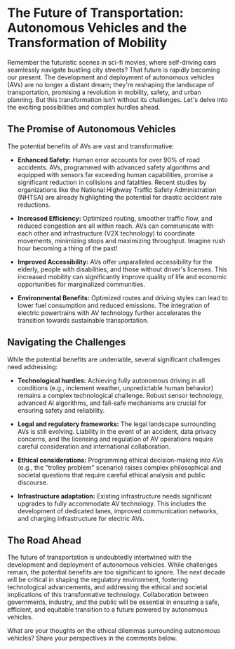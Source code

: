 # The Future of Transportation: Autonomous Vehicles and the Transformation of Mobility

Remember the futuristic scenes in sci-fi movies, where self-driving cars seamlessly navigate bustling city streets?  That future is rapidly becoming our present.  The development and deployment of autonomous vehicles (AVs) are no longer a distant dream; they're reshaping the landscape of transportation, promising a revolution in mobility, safety, and urban planning.  But this transformation isn't without its challenges.  Let's delve into the exciting possibilities and complex hurdles ahead.


## The Promise of Autonomous Vehicles

The potential benefits of AVs are vast and transformative:

* **Enhanced Safety:** Human error accounts for over 90% of road accidents. AVs, programmed with advanced safety algorithms and equipped with sensors far exceeding human capabilities, promise a significant reduction in collisions and fatalities.  Recent studies by organizations like the National Highway Traffic Safety Administration (NHTSA) are already highlighting the potential for drastic accident rate reductions.

* **Increased Efficiency:** Optimized routing, smoother traffic flow, and reduced congestion are all within reach. AVs can communicate with each other and infrastructure (V2X technology) to coordinate movements, minimizing stops and maximizing throughput.  Imagine rush hour becoming a thing of the past!

* **Improved Accessibility:**  AVs offer unparalleled accessibility for the elderly, people with disabilities, and those without driver's licenses.  This increased mobility can significantly improve quality of life and economic opportunities for marginalized communities.

* **Environmental Benefits:**  Optimized routes and driving styles can lead to lower fuel consumption and reduced emissions.  The integration of electric powertrains with AV technology further accelerates the transition towards sustainable transportation.


## Navigating the Challenges

While the potential benefits are undeniable, several significant challenges need addressing:

* **Technological hurdles:** Achieving fully autonomous driving in all conditions (e.g., inclement weather, unpredictable human behavior) remains a complex technological challenge.  Robust sensor technology, advanced AI algorithms, and fail-safe mechanisms are crucial for ensuring safety and reliability.

* **Legal and regulatory frameworks:**  The legal landscape surrounding AVs is still evolving.  Liability in the event of an accident, data privacy concerns, and the licensing and regulation of AV operations require careful consideration and international collaboration.

* **Ethical considerations:**  Programming ethical decision-making into AVs (e.g., the "trolley problem" scenario) raises complex philosophical and societal questions that require careful ethical analysis and public discourse.

* **Infrastructure adaptation:**  Existing infrastructure needs significant upgrades to fully accommodate AV technology.  This includes the development of dedicated lanes, improved communication networks, and charging infrastructure for electric AVs.


## The Road Ahead

The future of transportation is undoubtedly intertwined with the development and deployment of autonomous vehicles. While challenges remain, the potential benefits are too significant to ignore.  The next decade will be critical in shaping the regulatory environment, fostering technological advancements, and addressing the ethical and societal implications of this transformative technology.  Collaboration between governments, industry, and the public will be essential in ensuring a safe, efficient, and equitable transition to a future powered by autonomous vehicles.


What are your thoughts on the ethical dilemmas surrounding autonomous vehicles?  Share your perspectives in the comments below.
